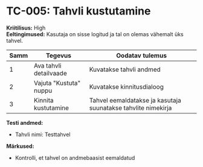 # TC-005: Tahvli kustutamine
**Kriitilisus:** High  
**Eeltingimused:** Kasutaja on sisse logitud ja tal on olemas vähemalt üks tahvel.

| Samm | Tegevus | Oodatav tulemus |
|------|---------|-----------------|
| 1    | Ava tahvli detailvaade | Kuvatakse tahvli andmed |
| 2    | Vajuta "Kustuta" nuppu | Kuvatakse kinnitusdialoog |
| 3    | Kinnita kustutamine | Tahvel eemaldatakse ja kasutaja suunatakse tahvlite nimekirja |

**Testi andmed:**
- Tahvli nimi: Testtahvel

**Märkused:**
- Kontrolli, et tahvel on andmebaasist eemaldatud 